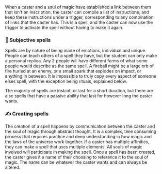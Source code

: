 When a caster and a soul of magic have established a link between them that isn't an inscription, the caster can compile a list of instructions, and keep these instructions under a trigger, corresponding to any combination of links that the caster has. This is a spell, and the caster can now use the trigger to activate the spell without having to make it again. 

### 🧍 Subjective spells
Spells are by nature of being made of emotions, individual and unique. People can teach others of a spell they have, but the student can only make a personal replica. Any 2 people will have different forms of what some people would describe as the same spell. A fireball might be a large orb of fire hurled at an enemy, or a small spark that explodes on impact, or anything in between. It is impossible to truly copy every aspect of someone elses spell, with the exception being rituals, explained below.

The majority of spells are instant, or last for a short duration, but there are also spells that have a passive ability that last for however long the caster wants.

### ✍ Creating spells
The creation of a spell happens by communication between the caster and the soul of magic through abstract thought. It is a complex, time consuming process that requires practice and deep understanding in how magic and the laws of the universe work together. If a caster has multiple affinities, they can make a spell that uses multiple elements. All souls of magic involved will participate in making the spell. Once a spell has been created, the caster gives it a name of their choosing to reference it to the soul of magic. The name can be whatever the caster wants and can always be altered.